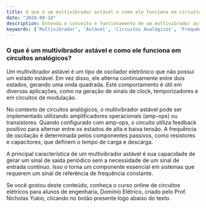 ```yaml
---
title: O que é um multivibrador astável e como ele funciona em circuitos analógicos?
date: "2024-09-14"
description: Entenda o conceito e funcionamento de um multivibrador astável em circuitos analógicos.
keywords: ['Multivibrador', 'Astável', 'Circuitos Analógicos', 'Frequência', 'Amp-op', 'AC']
---
```


### O que é um multivibrador astável e como ele funciona em circuitos analógicos?

Um multivibrador astável é um tipo de oscilador eletrônico que não possui um estado estável. Em vez disso, ele alterna continuamente entre dois estados, gerando uma onda quadrada. Este comportamento é útil em diversas aplicações, como na geração de sinais de clock, temporizadores e em circuitos de modulação.

No contexto de circuitos analógicos, o multivibrador astável pode ser implementado utilizando amplificadores operacionais (amp-ops) ou transistores. Quando configurado com amp-ops, o circuito utiliza feedback positivo para alternar entre os estados de alta e baixa tensão. A frequência de oscilação é determinada pelos componentes passivos, como resistores e capacitores, que definem o tempo de carga e descarga.

A principal característica de um multivibrador astável é sua capacidade de gerar um sinal de saída periódico sem a necessidade de um sinal de entrada contínuo. Isso o torna um componente essencial em sistemas que requerem um sinal de referência de frequência constante.

Se você gostou deste conteúdo, conheça o curso online de circuitos elétricos para alunos de engenharia, Domínio Elétrico, criado pelo Prof. Nicholas Yukio, clicando no botão presente logo abaixo do texto.